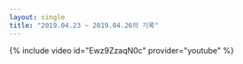 ```yaml
---
layout: single
title: "2019.04.23 ~ 2019.04.26의 기록"
---
```



 {% include video id="Ewz9ZzaqN0c" provider="youtube" %}

